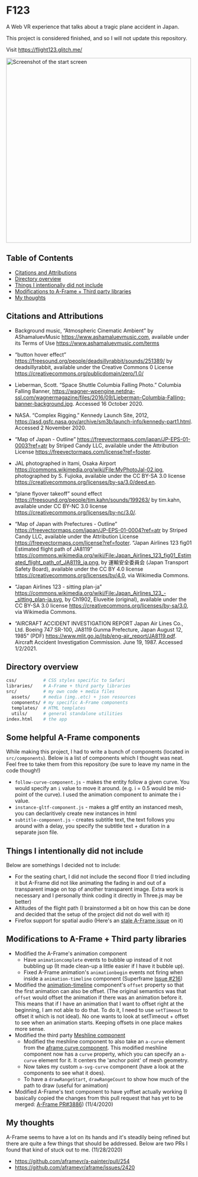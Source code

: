 # F123
A Web VR experience that talks about a tragic plane accident in Japan. 

This project is considered finished, and so I will not update this repository.

Visit https://flight123.glitch.me/

<img src="https://i.imgur.com/M4e9lRu.png" alt="Screenshot of the start screen" width="500"/>

## Table of Contents
  - [Citations and Attributions](#citations-and-attributions)
  - [Directory overview](#directory-overview)
  - [Things I intentionally did not include](#things-i-intentionally-did-not-include)
  - [Modifications to A-Frame + Third party libraries](#modifications-to-a-frame--third-party-libraries)
  - [My thoughts](#my-thoughts)

## Citations and Attributions

- Background music, “Atmospheric Cinematic Ambient” by AShamaluevMusic <https://www.ashamaluevmusic.com>, available under its Terms of Use <https://www.ashamaluevmusic.com/terms>

- “button hover effect” <https://freesound.org/people/deadsillyrabbit/sounds/251389/> by deadsillyrabbit, available under the Creative Commons 0 License <https://creativecommons.org/publicdomain/zero/1.0/>

- Lieberman, Scott. “Space Shuttle Columbia Falling Photo.” Columbia Falling Banner, <https://wagner-wpengine.netdna-ssl.com/wagnermagazine/files/2016/09/Lieberman-Columbia-Falling-banner-background.jpg>. Accessed 16 October 2020.

- NASA. “Complex Rigging.” Kennedy Launch Site, 2012, <https://asd.gsfc.nasa.gov/archive/sm3b/launch-info/kennedy-part1.html>. Accessed 2 November 2020.

- “Map of Japan - Outline” <https://freevectormaps.com/japan/JP-EPS-01-0003?ref=atr> by Striped Candy LLC, available under the Attribution License <https://freevectormaps.com/license?ref=footer>.

- JAL photographed in Itami, Osaka Airport <https://commons.wikimedia.org/wiki/File:MyPhotoJal-02.jpg>, photographed by S. Fujioka, available under the CC BY-SA 3.0 license <https://creativecommons.org/licenses/by-sa/3.0/deed.en>.

- “plane flyover takeoff” sound effect <https://freesound.org/people/tim.kahn/sounds/199263/> by tim.kahn, available under CC BY-NC 3.0 license <https://creativecommons.org/licenses/by-nc/3.0/>.

- “Map of Japan with Prefectures - Outline” <https://freevectormaps.com/japan/JP-EPS-01-0004?ref=atr> by Striped Candy LLC, available under the Attribution License <https://freevectormaps.com/license?ref=footer>.
  “Japan Airlines 123 fig01 Estimated flight path of JA8119” <https://commons.wikimedia.org/wiki/File:Japan_Airlines_123_fig01_Estimated_flight_path_of_JA8119_ja.png>, by 運輸安全委員会 (Japan Transport Safety Board), available under the CC BY 4.0 license <https://creativecommons.org/licenses/by/4.0>, via Wikimedia Commons.

- “Japan Airlines 123 - sitting plan-ja” <https://commons.wikimedia.org/wiki/File:Japan_Airlines_123_-_sitting_plan-ja.svg>, by Ch1902, Eluveitie (original), available under the CC BY-SA 3.0 license <https://creativecommons.org/licenses/by-sa/3.0>, via Wikimedia Commons.

- “AIRCRAFT ACCIDENT INVESTIGATION REPORT Japan Air Lines Co., Ltd. Boeing 747 SR-100, JA8119 Gunma Prefecture, Japan August 12, 1985” (PDF) <https://www.mlit.go.jp/jtsb/eng-air_report/JA8119.pdf>. Aircraft Accident Investigation Commission. June 19, 1987. Accessed 1/2/2021.

## Directory overview
```bash
css/          # CSS styles specific to Safari
libraries/    # A-Frame + third party libraries
src/          # my own code + media files
  assets/     # media (img..etc) + json resources
  components/ # my specific A-Frame components
  templates/  # HTML templates
  utils/      # general standalone utilities
index.html    # the app
```
## Some helpful A-Frame components
While making this project, I had to write a bunch of components (located in `src/components`). Below is a list of components which I thought was neat. Feel free to take them from this repository (be sure to leave my name in the code though!)
- `follow-curve-component.js` - makes the entity follow a given curve. You would specify an `i` value to move it around. (e.g. i = 0.5 would be mid-point of the curve). I used the animation component to animate the i value.
- `instance-gltf-component.js` - makes a gltf entity an instanced mesh, you can declaritively create new instances in html
- `subtitle-component.js` - creates subtitle text, the text follows you around with a delay, you specify the subtitle text + duration in a separate json file.

## Things I intentionally did not include
Below are somethings I decided not to include:
- For the seating chart, I did not include the second floor (I tried including it but A-Frame did not like animating the fading in and out of a transparent image on top of another transparent image. Extra work is necessary and I personally think coding it directly in Three.js may be better)
- Altitudes of the flight path (I brainstormed a bit on how this can be done and decided that the setup of the project did not do well with it)
- Firefox support for spatial audio (Here's an [stale A-Frame issue](https://github.com/aframevr/aframe/issues/3868) on it)

## Modifications to A-Frame + Third party libraries
- Modified the A-Frame's animation component
  - Have `animationcomplete` events to bubble up instead of it not bubbling up (It made clean-up a little easier if I have it bubble up).
  - Fixed A-Frame animation's `animationbegin` events not firing when inside a `animation-timeline` component (Superframe [Issue #216](https://github.com/supermedium/superframe/issues/216))
- Modified the [animation-timeline](https://github.com/supermedium/superframe/tree/master/components/animation-timeline/) component's `offset` property so that the first animation can also be offset. (The original semantics was that `offset` would offset the animation if there was an animation before it. This means that if I have an animation that I want to offset right at the beginning, I am not able to do that. To do it, I need to use `setTimeout` to offset it which is not ideal). No one wants to look at setTimeout + offset to see when an animation starts. Keeping offsets in one place makes more sense. 
- Modified the third party [Meshline component](https://github.com/andreasplesch/aframe-meshline-component) 
  - Modified the meshline component to also take an `a-curve` element from the [aframe curve component](https://github.com/protyze/aframe-curve-component). This modified meshline component now has a `curve` property, which you can specify an `a-curve` element for it. It centers the 'anchor point' of mesh geometry.
  - Now takes my custom `a-svg-curve` component (have a look at the components to see what it does).
  - To have a `drawRangeStart`, `drawRangeCount` to show how much of the path to draw (useful for animation)
- Modified A-Frame's text component to have yoffset actually working (I basically copied the changes from this pull request that has yet to be merged: [A-Frame PR#3886](https://github.com/aframevr/aframe/pull/3886)) (11/4/2020)

## My thoughts
A-Frame seems to have a lot on its hands and it's steadily being refined but there are quite a few things that should be addressed. Below are two PRs I found that kind of stuck out to me. (11/28/2020)
  - https://github.com/aframevr/a-painter/pull/254
  - https://github.com/aframevr/aframe/issues/2420

